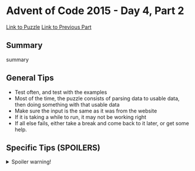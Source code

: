 # Advent of Code 2015 - Day 4, Part 2

[Link to Puzzle](https://adventofcode.com/2015/day/4#part2)
[Link to Previous Part](https://github.com/CodingAP/unofficial-aoc-syllabus/blob/main/years/2015/day4/part1.md)

## Summary
summary

## General Tips
- Test often, and test with the examples
- Most of the time, the puzzle consists of parsing data to usable data, then doing something with that usable data
- Make sure the input is the same as it was from the website
- If it is taking a while to run, it may not be working right
- If all else fails, either take a break and come back to it later, or get some help.

## Specific Tips (SPOILERS)
<details> <summary>Spoiler warning!</summary>

specific tips

</details>
